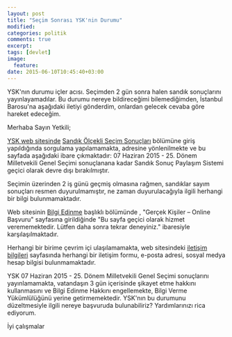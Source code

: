 ```yaml
---
layout: post
title: "Seçim Sonrası YSK'nin Durumu"
modified:
categories: politik 
comments: true
excerpt:
tags: [devlet]
image:
  feature:
date: 2015-06-10T10:45:40+03:00
---
```


YSK'nın durumu içler acısı. Seçimden 2 gün sonra halen sandık sonuçlarını
yayınlayamadılar. Bu durumu nereye bildireceğimi bilemediğimden, İstanbul
Barosu'na aşağıdaki iletiyi gönderdim, onlardan gelecek cevaba göre hareket
edeceğim.


Merhaba Sayın Yetkili;

[YSK web sitesinde](http://www.ysk.gov.tr) [Sandık Ölçekli Seçim Sonuçları](https://sonuc.ysk.gov.tr)
bölümüne giriş yapıldığında sorgulama yapılamamakta, adresine yönlenilmekte ve
bu sayfada aşağıdaki ibare çıkmaktadır: 07 Haziran 2015 - 25. Dönem
Milletvekili Genel Seçimi sonuçlanana kadar Sandık Sonuç Paylaşım Sistemi
geçici olarak devre dışı bırakılmıştır.

Seçimin üzerinden 2 iş günü geçmiş olmasına rağmen, sandıklar sayım sonuçları
resmen duyurulmamıştır, ne zaman duyurulacağıyla ilgili herhangi bir bilgi
bulunmamaktadır.

Web sitesinin [Bilgi Edinme](http://www.ysk.gov.tr/ysk/ic_Sayfa_yeni_BilgiEdinmeMain.html) 
başlıklı bölümünde , "Gerçek Kişiler – Online Başvuru" sayfasına girildiğinde
"Bu sayfa geçici olarak hizmet verememektedir. Lütfen daha sonra tekrar
deneyiniz." ibaresiyle karşılaşılmaktadır.

Herhangi bir birime çevrim içi ulaşılamamakta, web sitesindeki [iletişim
bilgileri](http://www.ysk.gov.tr/ysk/ic_Sayfa_Merkez_İletisim.html) sayfasında 
herhangi bir iletişim formu, e-posta adresi, sosyal medya hesap bilgisi
bulunmamaktadır.

YSK 07 Haziran 2015 - 25. Dönem Milletvekili Genel Seçimi sonuçlarını
yayınlamamakta, vatandaşın 3 gün içerisinde şikayet etme hakkını kullanmasını
ve Bilgi Edinme Hakkını engellemekte,  Bilgi Verme Yükümlülüğünü yerine
getirmemektedir. YSK'nın bu durumunu düzeltmesiyle ilgili nereye başvuruda
bulunabiliriz? Yardımlarınızı rica ediyorum.

İyi çalışmalar
